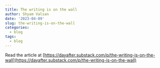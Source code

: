 ```yaml
---
title: The writing is on the wall
author: Shyam Valsan
date: '2023-04-09'
slug: the-writing-is-on-the-wall
categories:
  - blog
tags:
  - blog
---
```

Read the article at [https://dayafter.substack.com/p/the-writing-is-on-the-wall](https://dayafter.substack.com/p/the-writing-is-on-the-wall)
